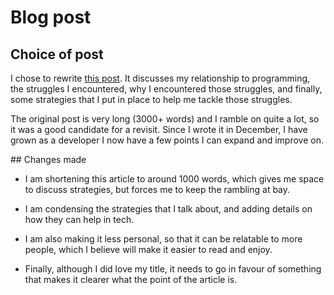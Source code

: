# Blog post

## Choice of post
I chose to rewrite
[this post](https://medium.com/@codeidoscope/progr-argh-ming-fe3570686431).
It discusses my relationship to programming, the struggles I encountered, why
I encountered those struggles, and finally, some strategies that I put in
place to help me tackle those struggles.

The original post is very long (3000+ words) and I ramble on quite a lot, so
it was a good candidate for a revisit. Since I wrote it in December, I have
grown as a developer I now have a few points I can expand and improve on.


## Changes made

- I am shortening this article to around 1000 words, which gives me space
to discuss strategies, but forces me to keep the rambling at bay.

- I am condensing the strategies that I talk about, and adding details on how
they can help in tech.

- I am also making it less personal, so that it can be relatable to more people,
which I believe will make it easier to read and enjoy.

- Finally, although I did love my title, it needs to go in favour of something
that makes it clearer what the point of the article is.
